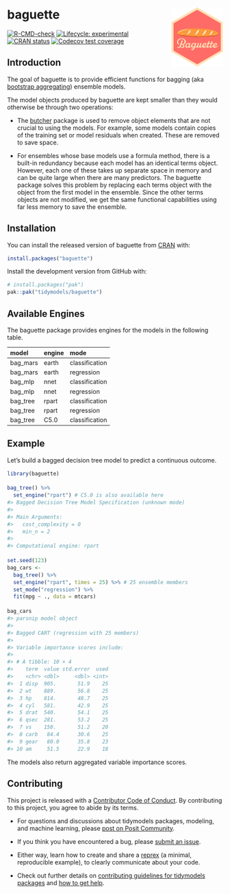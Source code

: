 
<!-- README.md is generated from README.Rmd. Please edit that file -->

# baguette <a href="https://baguette.tidymodels.org/"><img src="man/figures/logo.png" align="right" height="138" /></a>

<!-- badges: start -->

[![R-CMD-check](https://github.com/tidymodels/baguette/actions/workflows/R-CMD-check.yaml/badge.svg)](https://github.com/tidymodels/baguette/actions/workflows/R-CMD-check.yaml)
[![Lifecycle:
experimental](https://img.shields.io/badge/lifecycle-experimental-orange.svg)](https://lifecycle.r-lib.org/articles/stages.html)
[![CRAN
status](https://www.r-pkg.org/badges/version/baguette)](https://cran.r-project.org/package=baguette)
[![Codecov test
coverage](https://codecov.io/gh/tidymodels/baguette/branch/main/graph/badge.svg)](https://app.codecov.io/gh/tidymodels/baguette?branch=main)
<!-- badges: end -->

## Introduction

The goal of baguette is to provide efficient functions for bagging (aka
[bootstrap
aggregating](https://scholar.google.com/scholar?hl=en&as_sdt=0%2C7&q=bagging+predictors+breiman+1996&oq=Bagging+predictors+))
ensemble models.

The model objects produced by baguette are kept smaller than they would
otherwise be through two operations:

- The [butcher](https://butcher.tidymodels.org/) package is used to
  remove object elements that are not crucial to using the models. For
  example, some models contain copies of the training set or model
  residuals when created. These are removed to save space.

- For ensembles whose base models use a formula method, there is a
  built-in redundancy because each model has an identical terms object.
  However, each one of these takes up separate space in memory and can
  be quite large when there are many predictors. The baguette package
  solves this problem by replacing each terms object with the object
  from the first model in the ensemble. Since the other terms objects
  are not modified, we get the same functional capabilities using far
  less memory to save the ensemble.

## Installation

You can install the released version of baguette from
[CRAN](https://CRAN.R-project.org) with:

``` r
install.packages("baguette")
```

Install the development version from GitHub with:

``` r
# install.packages("pak")
pak::pak("tidymodels/baguette")
```

## Available Engines

The baguette package provides engines for the models in the following
table.

| model    | engine | mode           |
|:---------|:-------|:---------------|
| bag_mars | earth  | classification |
| bag_mars | earth  | regression     |
| bag_mlp  | nnet   | classification |
| bag_mlp  | nnet   | regression     |
| bag_tree | rpart  | classification |
| bag_tree | rpart  | regression     |
| bag_tree | C5.0   | classification |

## Example

Let’s build a bagged decision tree model to predict a continuous
outcome.

``` r
library(baguette)

bag_tree() %>% 
  set_engine("rpart") # C5.0 is also available here
#> Bagged Decision Tree Model Specification (unknown mode)
#> 
#> Main Arguments:
#>   cost_complexity = 0
#>   min_n = 2
#> 
#> Computational engine: rpart

set.seed(123)
bag_cars <- 
  bag_tree() %>% 
  set_engine("rpart", times = 25) %>% # 25 ensemble members 
  set_mode("regression") %>% 
  fit(mpg ~ ., data = mtcars)

bag_cars
#> parsnip model object
#> 
#> Bagged CART (regression with 25 members)
#> 
#> Variable importance scores include:
#> 
#> # A tibble: 10 × 4
#>    term  value std.error  used
#>    <chr> <dbl>     <dbl> <int>
#>  1 disp  905.       51.9    25
#>  2 wt    889.       56.8    25
#>  3 hp    814.       48.7    25
#>  4 cyl   581.       42.9    25
#>  5 drat  540.       54.1    25
#>  6 qsec  281.       53.2    25
#>  7 vs    150.       51.2    20
#>  8 carb   84.4      30.6    25
#>  9 gear   80.0      35.8    23
#> 10 am     51.5      22.9    18
```

The models also return aggregated variable importance scores.

## Contributing

This project is released with a [Contributor Code of
Conduct](https://contributor-covenant.org/version/2/1/CODE_OF_CONDUCT.html).
By contributing to this project, you agree to abide by its terms.

- For questions and discussions about tidymodels packages, modeling, and
  machine learning, please [post on Posit
  Community](https://community.rstudio.com/new-topic?category_id=15&tags=tidymodels,question).

- If you think you have encountered a bug, please [submit an
  issue](https://github.com/tidymodels/baguette/issues).

- Either way, learn how to create and share a
  [reprex](https://reprex.tidyverse.org/articles/articles/learn-reprex.html)
  (a minimal, reproducible example), to clearly communicate about your
  code.

- Check out further details on [contributing guidelines for tidymodels
  packages](https://www.tidymodels.org/contribute/) and [how to get
  help](https://www.tidymodels.org/help/).
